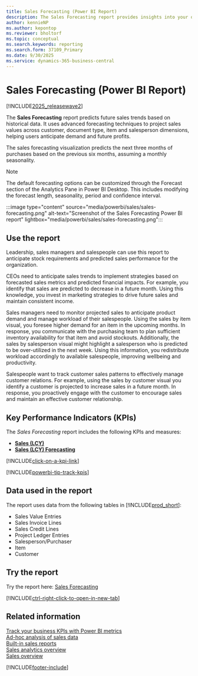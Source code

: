 ```yaml
---
title: Sales Forecasting (Power BI Report)
description: The Sales Forecasting report provides insights into your organization's sales trends and future sales performance.
author: kennieNP
ms.author: kepontop
ms.reviewer: bholtorf
ms.topic: conceptual
ms.search.keywords: reporting
ms.search.form: 37109_Primary
ms.date: 9/30/2025
ms.service: dynamics-365-business-central
---
```


# Sales Forecasting (Power BI Report)

[!INCLUDE[2025_releasewave2](includes/2025_releasewave2.md)]

The **Sales Forecasting** report predicts future sales trends based on historical data. It uses advanced forecasting techniques to project sales values across customer, document type, item and salesperson dimensions, helping users anticipate demand and future profits.

The sales forecasting visualization predicts the next three months of purchases based on the previous six months, assuming a monthly seasonality.

> [!NOTE]
> The default forecasting options can be customized through the Forecast section of the Analytics Pane in Power BI Desktop. This includes modifying the forecast length, seasonality, period and confidence interval.

:::image type="content" source="media/powerbi/sales/sales-forecasting.png" alt-text="Screenshot of the Sales Forecasting Power BI report" lightbox="media/powerbi/sales/sales-forecasting.png":::

## Use the report

Leadership, sales managers and salespeople can use this report to anticipate stock requirements and predicted sales performance for the organization.

CEOs need to anticipate sales trends to implement strategies based on forecasted sales metrics and predicted financial impacts. For example, you identify that sales are predicted to decrease in a future month. Using this knowledge, you invest in marketing strategies to drive future sales and maintain consistent income.

Sales managers need to monitor projected sales to anticipate product demand and manage workload of their salespeople. Using the sales by item visual, you foresee higher demand for an item in the upcoming months. In response, you communicate with the purchasing team to plan sufficient inventory availability for that item and avoid stockouts. Additionally,  the sales by salesperson visual might highlight a salesperson who is predicted to be over-utilized in the next week. Using this information, you redistribute workload accordingly to available salespeople, improving wellbeing and productivity.

Salespeople want to track customer sales patterns to effectively manage customer relations.
For example, using the sales by customer visual you identify a customer is projected to increase sales in a future month. In response, you proactively engage with the customer to encourage sales and maintain an effective customer relationship.

## Key Performance Indicators (KPIs)

The *Sales Forecasting* report includes the following KPIs and measures:

- [**Sales (LCY)**](sales-powerbi-kpis.md#sales-lcy)
- [**Sales (LCY) Forecasting**](sales-powerbi-kpis.md#sales-lcy-forecasting)

[!INCLUDE[click-on-a-kpi-link](includes/click-on-a-kpi-link.md)]

[!INCLUDE[powerbi-tip-track-kpis](includes/powerbi-tip-track-kpis.md)]

## Data used in the report

The report uses data from the following tables in [!INCLUDE[prod_short](includes/prod_short.md)]:

- Sales Value Entries
- Sales Invoice Lines
- Sales Credit Lines
- Project Ledger Entries
- Salesperson/Purchaser
- Item
- Customer

## Try the report

Try the report here: [Sales Forecasting](https://businesscentral.dynamics.com?page=37109)

[!INCLUDE[ctrl-right-click-to-open-in-new-tab](includes/ctrl-right-click-to-open-in-new-tab.md)]

## Related information

[Track your business KPIs with Power BI metrics](track-kpis-with-power-bi-metrics.md)  
[Ad-hoc analysis of sales data](ad-hoc-analysis-sales.md)  
[Built-in sales reports](sales-reports.md)  
[Sales analytics overview](sales-analytics-overview.md)  
[Sales overview](sales-manage-sales.md)  

[!INCLUDE[footer-include](includes/footer-banner.md)]
